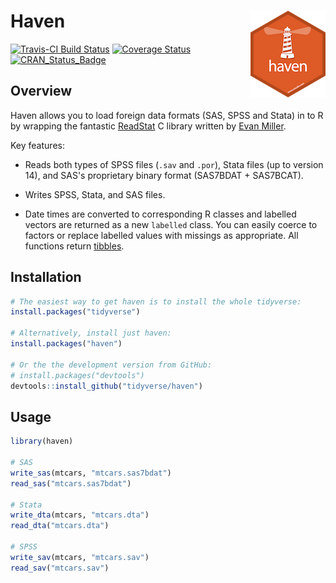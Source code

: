 # Haven <img src="logo.png" align="right" />

[![Travis-CI Build Status](https://travis-ci.org/tidyverse/haven.svg?branch=master)](https://travis-ci.org/tidyverse/haven)
[![Coverage Status](https://img.shields.io/codecov/c/github/tidyverse/haven/master.svg)](https://codecov.io/github/tidyverse/haven?branch=master)
[![CRAN_Status_Badge](http://www.r-pkg.org/badges/version/haven)](https://cran.r-project.org/package=haven)

## Overview

Haven allows you to load foreign data formats (SAS, SPSS and Stata) in to R by wrapping the fantastic [ReadStat](https://github.com/WizardMac/ReadStat) C library written by [Evan Miller](http://www.evanmiller.org). 

Key features:

* Reads both types of SPSS files (`.sav` and `.por`), Stata files 
  (up to version 14), and SAS's proprietary binary format 
  (SAS7BDAT + SAS7BCAT).

* Writes SPSS, Stata, and SAS files.

* Date times are converted to corresponding R classes and labelled vectors are 
  returned as a new `labelled` class. You can easily coerce to factors or 
  replace labelled values with missings as appropriate. All functions return
  [tibbles](http://github.com/hadley/tibble).

## Installation

```R
# The easiest way to get haven is to install the whole tidyverse:
install.packages("tidyverse")

# Alternatively, install just haven:
install.packages("haven")

# Or the the development version from GitHub:
# install.packages("devtools")
devtools::install_github("tidyverse/haven")
```

## Usage

```R
library(haven)

# SAS
write_sas(mtcars, "mtcars.sas7bdat")
read_sas("mtcars.sas7bdat")

# Stata
write_dta(mtcars, "mtcars.dta")
read_dta("mtcars.dta")

# SPSS
write_sav(mtcars, "mtcars.sav")
read_sav("mtcars.sav")
```
